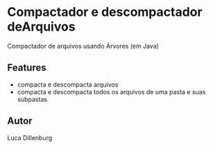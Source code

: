 # Compactador e descompactador deArquivos
Compactador de arquivos usando Árvores (em Java)

## Features
 - compacta e descompacta arquivos
 - compacta e descompacta todos os arquivos de uma pasta e suas subpastas

## Autor
Luca Dillenburg
